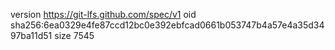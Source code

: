version https://git-lfs.github.com/spec/v1
oid sha256:6ea0329e4fe87ccd12bc0e392ebfcad0661b053747b4a57e4a35d3497ba11d51
size 7545
